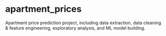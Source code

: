# apartment_prices
Apartment price prediction project, including data extraction, data cleaning &amp; feature engineering, exploratory analysis, and ML model building.
